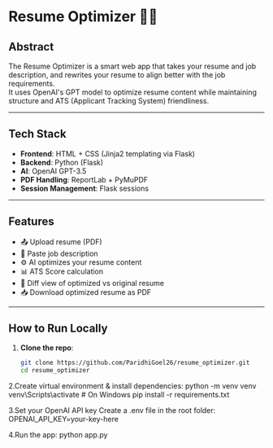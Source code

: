 # Resume Optimizer 🧠📄

## Abstract

The Resume Optimizer is a smart web app that takes your resume and job description, and rewrites your resume to align better with the job requirements.  
It uses OpenAI's GPT model to optimize resume content while maintaining structure and ATS (Applicant Tracking System) friendliness.

---

## Tech Stack

- **Frontend**: HTML + CSS (Jinja2 templating via Flask)  
- **Backend**: Python (Flask)  
- **AI**: OpenAI GPT-3.5  
- **PDF Handling**: ReportLab + PyMuPDF  
- **Session Management**: Flask sessions

---

## Features

- 📤 Upload resume (PDF)
- 🧾 Paste job description
- ⚙️ AI optimizes your resume content
- 📊 ATS Score calculation
- 📄 Diff view of optimized vs original resume
- 📥 Download optimized resume as PDF

---

## How to Run Locally

1. **Clone the repo**:
   ```bash
   git clone https://github.com/ParidhiGoel26/resume_optimizer.git
   cd resume_optimizer

2.Create virtual environment & install dependencies:
python -m venv venv
venv\Scripts\activate   # On Windows
pip install -r requirements.txt

3.Set your OpenAI API key
Create a .env file in the root folder:
OPENAI_API_KEY=your-key-here

4.Run the app:
python app.py





